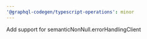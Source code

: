 ```yaml
---
'@graphql-codegen/typescript-operations': minor
---
```


Add support for semanticNonNull.errorHandlingClient
